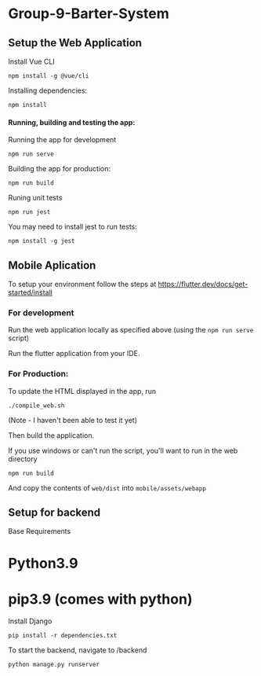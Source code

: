 # Group-9-Barter-System

## Setup the Web Application

Install Vue CLI

```
npm install -g @vue/cli
```

Installing dependencies:

```
npm install
```

#### Running, building and testing the app:

Running the app for development

```
npm run serve
```

Building the app for production:

```
npm run build
```

Runing unit tests

```
npm run jest
```

You may need to install jest to run tests:

```
npm install -g jest
```

## Mobile Aplication

To setup your environment follow the steps at https://flutter.dev/docs/get-started/install

### For development
Run the web application locally as specified above (using the `npm run serve` script)

Run the flutter application from your IDE.

### For Production:

To update the HTML displayed in the app, run

```
./compile_web.sh
```
(Note - I haven't been able to test it yet)

Then build the application.


If you use windows or can't run the script, you'll want to run in the web directory
```
npm run build
```

And copy the contents of `web/dist` into `mobile/assets/webapp`

## Setup for backend
Base Requirements
# Python3.9
# pip3.9 (comes with python)

Install Django

```pip install -r dependencies.txt```

To start the backend, navigate to /backend 

```python manage.py runserver```